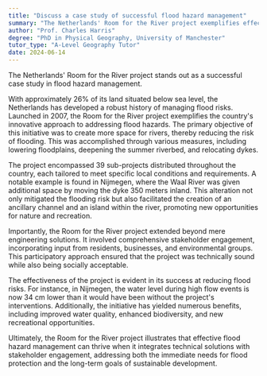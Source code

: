 ```yaml
---
title: "Discuss a case study of successful flood hazard management"
summary: "The Netherlands' Room for the River project exemplifies effective flood hazard management, showcasing innovative strategies to enhance flood resilience while integrating environmental and community needs."
author: "Prof. Charles Harris"
degree: "PhD in Physical Geography, University of Manchester"
tutor_type: "A-Level Geography Tutor"
date: 2024-06-14
---
```


The Netherlands' Room for the River project stands out as a successful case study in flood hazard management.

With approximately $26\%$ of its land situated below sea level, the Netherlands has developed a robust history of managing flood risks. Launched in $2007$, the Room for the River project exemplifies the country's innovative approach to addressing flood hazards. The primary objective of this initiative was to create more space for rivers, thereby reducing the risk of flooding. This was accomplished through various measures, including lowering floodplains, deepening the summer riverbed, and relocating dykes.

The project encompassed $39$ sub-projects distributed throughout the country, each tailored to meet specific local conditions and requirements. A notable example is found in Nijmegen, where the Waal River was given additional space by moving the dyke $350$ meters inland. This alteration not only mitigated the flooding risk but also facilitated the creation of an ancillary channel and an island within the river, promoting new opportunities for nature and recreation.

Importantly, the Room for the River project extended beyond mere engineering solutions. It involved comprehensive stakeholder engagement, incorporating input from residents, businesses, and environmental groups. This participatory approach ensured that the project was technically sound while also being socially acceptable.

The effectiveness of the project is evident in its success at reducing flood risks. For instance, in Nijmegen, the water level during high flow events is now $34$ cm lower than it would have been without the project's interventions. Additionally, the initiative has yielded numerous benefits, including improved water quality, enhanced biodiversity, and new recreational opportunities.

Ultimately, the Room for the River project illustrates that effective flood hazard management can thrive when it integrates technical solutions with stakeholder engagement, addressing both the immediate needs for flood protection and the long-term goals of sustainable development.
    